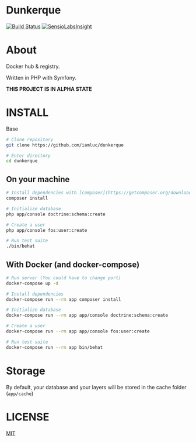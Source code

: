 Dunkerque
=========

[![Build Status](https://api.travis-ci.org/iamluc/dunkerque.png?branch=master)](https://travis-ci.org/iamluc/dunkerque) [![SensioLabsInsight](https://insight.sensiolabs.com/projects/8789214a-26f9-42b6-a98b-de4e3fd5ba8e/mini.png)](https://insight.sensiolabs.com/projects/8789214a-26f9-42b6-a98b-de4e3fd5ba8e)

# About

Docker hub & registry.

Written in PHP with Symfony.

**THIS PROJECT IS IN ALPHA STATE**

# INSTALL

Base

```sh
# Clone repository
git clone https://github.com/iamluc/dunkerque

# Enter directory
cd dunkerque
```

## On your machine

```sh
# Install dependencies with [composer](https://getcomposer.org/download/)
composer install

# Initialize database
php app/console doctrine:schema:create

# Create a user
php app/console fos:user:create

# Run test suite
./bin/behat
```

## With Docker (and docker-compose)

```sh
# Run server (You could have to change port)
docker-compose up -d

# Install dependencies
docker-compose run --rm app composer install

# Initialize database
docker-compose run --rm app app/console doctrine:schema:create

# Create a user
docker-compose run --rm app app/console fos:user:create

# Run test suite
docker-compose run --rm app bin/behat
```

# Storage

By default, your database and your layers will be stored in the cache folder (`app/cache`)

# LICENSE

[MIT](https://opensource.org/licenses/MIT)
